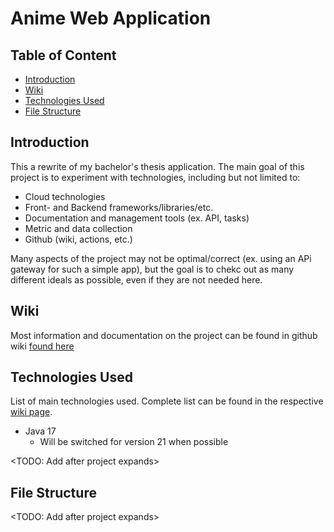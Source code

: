 # Anime Web Application

## Table of Content

- [Introduction](#Introduction)
- [Wiki](#Wiki)
- [Technologies Used](#Technologies-Used)
- [File Structure](#File-Structure)

## Introduction

This a rewrite of my bachelor's thesis application. The main goal of this project is to experiment with technologies, including but not limited to:
- Cloud technologies
- Front- and Backend frameworks/libraries/etc.
- Documentation and management tools (ex. API, tasks)
- Metric and data collection
- Github (wiki, actions, etc.)

Many aspects of the project may not be optimal/correct (ex. using an APi gateway for such a simple app), but the goal is to chekc out as many different ideals as possible, even if they are not needed here.

## Wiki

Most information and documentation on the project can be found in github wiki [found here](https://github.com/TheSausages/Anime_Web_Application/wiki)

## Technologies Used

List of main technologies used. Complete list can be found in the respective [wiki page](https://github.com/TheSausages/Anime_Web_Application/wiki/Technologies-used).

- Java 17
  - Will be switched for version 21 when possible

<TODO: Add after project expands>

## File Structure

<TODO: Add after project expands>
